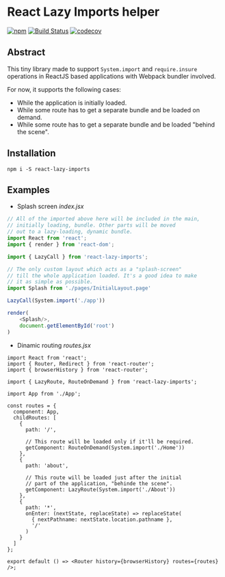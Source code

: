 # React Lazy Imports helper

[![npm](https://img.shields.io/npm/v/npm.svg)](https://www.npmjs.com/package/react-lazy-imports)
[![Build Status](https://travis-ci.org/dkarmalita/react-lazy-imports.svg?branch=master)](https://travis-ci.org/dkarmalita/react-lazy-imports)
[![codecov](https://codecov.io/gh/dkarmalita/react-lazy-imports/branch/master/graph/badge.svg)](https://codecov.io/gh/dkarmalita/react-lazy-imports)

## Abstract

This tiny library made to support `System.import` and `require.insure` operations in ReactJS based applications with Webpack bundler involved. 

For now, it supports the following cases:

* While the application is initially loaded.
* While some route has to get a separate bundle and be loaded on demand.
* While some route has to get a separate bundle and be loaded "behind the scene".

## Installation

`npm i -S react-lazy-imports`

## Examples

* Splash screen
_index.jsx_
```js
// All of the imported above here will be included in the main,
// initially loading, bundle. Other parts will be moved
// out to a lazy-loading, dynamic bundle.
import React from 'react';
import { render } from 'react-dom';

import { LazyCall } from 'react-lazy-imports';

// The only custom layout which acts as a "splash-screen"
// till the whole application loaded. It's a good idea to make
// it as simple as possible.
import Splash from './pages/InitialLayout.page'

LazyCall(System.import('./app'))

render(
    <Splash/>,
    document.getElementById('root')
)
```

* Dinamic routing
_routes.jsx_
```
import React from 'react';
import { Router, Redirect } from 'react-router';
import { browserHistory } from 'react-router';

import { LazyRoute, RouteOnDemand } from 'react-lazy-imports';

import App from './App';

const routes = {
  component: App,
  childRoutes: [
    {
      path: '/',

      // This route will be loaded only if it'll be required.
      getComponent: RouteOnDemand(System.import('./Home'))
    },
    {
      path: 'about',

      // This route will be loaded just after the initial 
      // part of the application, "behinde the scene".
      getComponent: LazyRoute(System.import('./About'))
    },
    {
      path: '*',
      onEnter: (nextState, replaceState) => replaceState(
        { nextPathname: nextState.location.pathname }, 
        '/'
      )
    }
  ]
};

export default () => <Router history={browserHistory} routes={routes} />;
```
